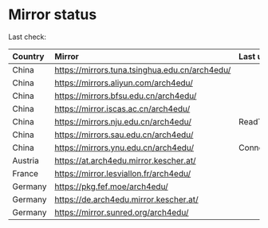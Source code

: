 <script src="./time.js"></script>
# Mirror status
Last check: <script type="text/javascript">localize(1686032520.7884665);</script>

|Country|Mirror|Last update|
|:------|:-----|:----------|
|China|https://mirrors.tuna.tsinghua.edu.cn/arch4edu/|<script type="text/javascript">localize(1686027879);</script>|
|China|https://mirrors.aliyun.com/arch4edu/|<script type="text/javascript">localize(1685948759);</script>|
|China|https://mirrors.bfsu.edu.cn/arch4edu/|<script type="text/javascript">localize(1686027879);</script>|
|China|https://mirror.iscas.ac.cn/arch4edu/|<script type="text/javascript">localize(1685990190);</script>|
|China|https://mirrors.nju.edu.cn/arch4edu/|ReadTimeout|
|China|https://mirrors.sau.edu.cn/arch4edu/|<script type="text/javascript">localize(1673850842);</script>|
|China|https://mirrors.ynu.edu.cn/arch4edu/|ConnectTimeout|
|Austria|https://at.arch4edu.mirror.kescher.at/|<script type="text/javascript">localize(1686027879);</script>|
|France|https://mirror.lesviallon.fr/arch4edu/|<script type="text/javascript">localize(1685990190);</script>|
|Germany|https://pkg.fef.moe/arch4edu/|<script type="text/javascript">localize(1686027879);</script>|
|Germany|https://de.arch4edu.mirror.kescher.at/|<script type="text/javascript">localize(1686027879);</script>|
|Germany|https://mirror.sunred.org/arch4edu/|<script type="text/javascript">localize(1686027879);</script>|

<script src="./tablefilter/tablefilter.js"></script>
<script src="./table.js"></script>